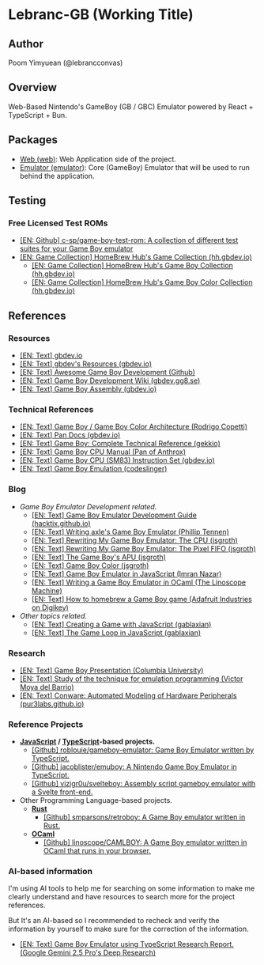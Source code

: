 # Lebranc-GB (Working Title)

## Author

Poom Yimyuean (@lebrancconvas)

## Overview

Web-Based Nintendo's GameBoy (GB / GBC) Emulator powered by React + TypeScript + Bun.

## Packages

- [Web (web)](https://github.com/lebrancconvas/lebranc-gb/tree/master/web): Web Application side of the project.
- [Emulator (emulator)](https://github.com/lebrancconvas/lebranc-gb/tree/master/emulator): Core (GameBoy) Emulator that will be used to run behind the application.

## Testing

### Free Licensed Test ROMs

- [[EN: Github] c-sp/game-boy-test-rom: A collection of different test suites for your Game Boy emulator](https://github.com/c-sp/game-boy-test-roms)
- [[EN: Game Collection] HomeBrew Hub's Game Collection (hh.gbdev.io)](https://hh.gbdev.io/search?typetag=game)
  - [[EN: Game Collection] HomeBrew Hub's Game Boy Collection (hh.gbdev.io)](https://hh.gbdev.io/search?platform=GB&typetag=game)
  - [[EN: Game Collection] HomeBrew Hub's Game Boy Color Collection (hh.gbdev.io)](https://hh.gbdev.io/search?platform=GBC&typetag=game)

## References

### Resources

- [[EN: Text] gbdev.io](https://gbdev.io/)
- [[EN: Text] gbdev's Resources (gbdev.io)](https://gbdev.io/resources.html)
- [[EN: Text] Awesome Game Boy Development (Github)](https://github.com/gbdev/awesome-gbdev)
- [[EN: Text] Game Boy Development Wiki (gbdev.gg8.se)](https://gbdev.gg8.se/wiki)
- [[EN: Text] Game Boy Assembly (gbdev.io)](https://gbdev.io/gb-asm-tutorial)

### Technical References

- [[EN: Text] Game Boy / Game Boy Color Architecture (Rodrigo Copetti)](https://www.copetti.org/writings/consoles/game-boy/)
- [[EN: Text] Pan Docs (gbdev.io)](https://gbdev.io/pandocs/)
- [[EN: Text] Game Boy: Complete Technical Reference (gekkio)](https://gekkio.fi/files/gb-docs/gbctr.pdf)
- [[EN: Text] Game Boy CPU Manual (Pan of Anthrox)](http://www.codeslinger.co.uk/pages/projects/gameboy/files/GB.pdf)
- [[EN: Text] Game Boy CPU (SM83) Instruction Set (gbdev.io)](https://gbdev.io/gb-opcodes/optables/)
- [[EN: Text] Game Boy Emulation (codeslinger)](http://www.codeslinger.co.uk/pages/projects/gameboy.html)

### Blog

- *Game Boy Emulator Development related.*
  - [[EN: Text] Game Boy Emulator Development Guide (hacktix.github.io)](https://hacktix.github.io/GBEDG)
  - [[EN: Text] Writing axle's Game Boy Emulator (Phillip Tennen)](https://axleos.com/writing-axles-gameboy-emulator)
  - [[EN: Text] Rewriting My Game Boy Emulator: The CPU (jsgroth)](https://jsgroth.dev/blog/posts/gb-rewrite-cpu)
  - [[EN: Text] Rewriting My Game Boy Emulator: The Pixel FIFO (jsgroth)](https://jsgroth.dev/blog/posts/gb-rewrite-pixel-fifo)
  - [[EN: Text] The Game Boy's APU (jsgroth)](https://jsgroth.dev/blog/posts/gb-rewrite-apu)
  - [[EN: Text] Game Boy Color (jsgroth)](https://jsgroth.dev/blog/posts/game-boy-color)
  - [[EN: Text] Game Boy Emulator in JavaScript (Imran Nazar)](https://imrannazar.com/series/gameboy-emulation-in-javascript)
  - [[EN: Text] Writing a Game Boy Emulator in OCaml (The Linoscope Machine)](https://linoscope.github.io/writing-a-game-boy-emulator-in-ocaml)
  - [[EN: Text] How to homebrew a Game Boy game (Adafruit Industries on Digikey)](https://www.digikey.com/en/maker/projects/how-to-homebrew-game-boy-games/508de*fd7091c4a2eb912647109097284)
- *Other topics related.*
  - [[EN: Text] Creating a Game with JavaScript (gablaxian)](https://gablaxian.com/articles/creating-a-game-with-javascript/introduction)
  - [[EN: Text] The Game Loop in JavaScript (gablaxian)](https://gablaxian.com/articles/creating-a-game-with-javascript/the-game-loop)

### Research

- [[EN: Text] Game Boy Presentation (Columbia University)](https://www.cs.columbia.edu/~sedwards/classes/2019/4840-spring/reports/GameBoy-presentation.pdf)
- [[EN: Text] Study of the technique for emulation programming (Victor Moya del Barrio)](http://www.codeslinger.co.uk/files/emu.pdf)
- [[EN: Text] Conware: Automated Modeling of Hardware Peripherals (pur3labs.github.io)](https://purs3lab.github.io/files/conware.pdf)

### Reference Projects

- **[JavaScript](https://en.wikipedia.org/wiki/JavaScript) / [TypeScript](https://en.wikipedia.org/wiki/TypeScript)-based projects.**
  - [[Github] roblouie/gameboy-emulator: Game Boy Emulator written by TypeScript.](https://github.com/roblouie/gameboy-emulator)
  - [[Github] jacoblister/emuboy: A Nintendo Game Boy Emulator in TypeScript.](https://github.com/jacoblister/emuboy)
  - [[Github] vizigr0u/svelteboy: Assembly script gameboy emulator with a Svelte front-end.](https://github.com/vizigr0u/svelteboy)
- Other Programming Language-based projects.
  - **[Rust](https://en.wikipedia.org/wiki/Rust_(programming_language))**
    - [[Github] smparsons/retroboy: A Game Boy emulator written in Rust.](https://github.com/smparsons/retroboy)
  - **[OCaml](https://en.wikipedia.org/wiki/OCaml)**
    - [[Github] linoscope/CAMLBOY: A Game Boy emulator written in OCaml that runs in your browser.](https://github.com/linoscope/CAMLBOY)

### AI-based information

I'm using AI tools to help me for searching on some information to make me clearly understand and have resources
to search more for the project references.

But It's an AI-based so I recommended to recheck and verify the information by yourself to make sure for
the correction of the information.

- [[EN: Text] Game Boy Emulator using TypeScript Research Report. (Google Gemini 2.5 Pro's Deep Research)](https://github.com/lebrancconvas/lebranc-gb/blob/master/note/research/Lebranc_GB_Research_Gemini_2_5_pro.pdf)
